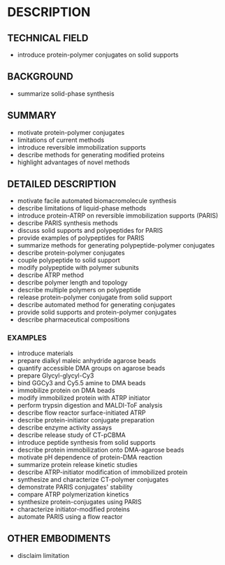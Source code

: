 # DESCRIPTION

## TECHNICAL FIELD

- introduce protein-polymer conjugates on solid supports

## BACKGROUND

- summarize solid-phase synthesis

## SUMMARY

- motivate protein-polymer conjugates
- limitations of current methods
- introduce reversible immobilization supports
- describe methods for generating modified proteins
- highlight advantages of novel methods

## DETAILED DESCRIPTION

- motivate facile automated biomacromolecule synthesis
- describe limitations of liquid-phase methods
- introduce protein-ATRP on reversible immobilization supports (PARIS)
- describe PARIS synthesis methods
- discuss solid supports and polypeptides for PARIS
- provide examples of polypeptides for PARIS
- summarize methods for generating polypeptide-polymer conjugates
- describe protein-polymer conjugates
- couple polypeptide to solid support
- modify polypeptide with polymer subunits
- describe ATRP method
- describe polymer length and topology
- describe multiple polymers on polypeptide
- release protein-polymer conjugate from solid support
- describe automated method for generating conjugates
- provide solid supports and protein-polymer conjugates
- describe pharmaceutical compositions

### EXAMPLES

- introduce materials
- prepare dialkyl maleic anhydride agarose beads
- quantify accessible DMA groups on agarose beads
- prepare Glycyl-glycyl-Cy3
- bind GGCy3 and Cy5.5 amine to DMA beads
- immobilize protein on DMA beads
- modify immobilized protein with ATRP initiator
- perform trypsin digestion and MALDI-ToF analysis
- describe flow reactor surface-initiated ATRP
- describe protein-initiator conjugate preparation
- describe enzyme activity assays
- describe release study of CT-pCBMA
- introduce peptide synthesis from solid supports
- describe protein immobilization onto DMA-agarose beads
- motivate pH dependence of protein-DMA reaction
- summarize protein release kinetic studies
- describe ATRP-initiator modification of immobilized protein
- synthesize and characterize CT-polymer conjugates
- demonstrate PARIS conjugates' stability
- compare ATRP polymerization kinetics
- synthesize protein-conjugates using PARIS
- characterize initiator-modified proteins
- automate PARIS using a flow reactor

## OTHER EMBODIMENTS

- disclaim limitation

